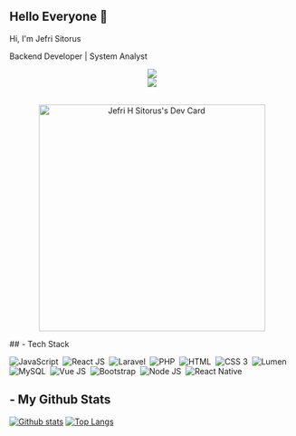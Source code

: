 ## Hello Everyone 👋
<p align='left'>Hi, I'm Jefri Sitorus</p>
<p align='left'>Backend Developer | System Analyst</p>

<p align="center">
  <img src="https://media3.giphy.com/media/26u4nJPf0JtQPdStq/giphy.gif">
  <br>
  <img src="https://komarev.com/ghpvc/?username=Jeffsitorus&style=flat-square">
  <br><br>
</p>

<p align="center">
<a href="https://app.daily.dev/jefri19"><img src="https://api.daily.dev/devcards/8bd43e55321b41d686c9647a4053e600.png?r=usi" width="400" alt="Jefri H Sitorus's Dev Card"/></a>
</p>
## - Tech Stack

![JavaScript](https://img.shields.io/badge/-JavaScript-282A36?style=flat&logo=javascript)&nbsp;
![React JS](https://img.shields.io/badge/-React_JS-282A36?style=flat&logo=react)&nbsp;
![Laravel](https://img.shields.io/badge/-Laravel-282A36?style=flat&logo=laravel)&nbsp;
![PHP](https://img.shields.io/badge/-PHP-282A36?style=flat&logo=php)&nbsp;
![HTML](https://img.shields.io/badge/-HTML-282A36?style=flat&logo=html5)&nbsp;
![CSS 3](https://img.shields.io/badge/-CSS-282A36?style=flat&logo=css3)&nbsp;
![Lumen](https://img.shields.io/badge/-Lumen-282A36?style=flat&logo=lumen)&nbsp;
![MySQL](https://img.shields.io/badge/-MySQL-282A36?style=flat&logo=mysql)&nbsp;
![Vue JS](https://img.shields.io/badge/Vue.js-282A36?style=flat&logo=vue.js)&nbsp;
![Bootstrap](https://img.shields.io/badge/Bootstrap-282A36?style=flat&logo=bootstrap)&nbsp;
![Node JS](https://img.shields.io/badge/Node.js-282A36?style=flat&logo=node.js)&nbsp;
![React Native](https://img.shields.io/badge/React_Native-282A36?style=flat&logo=react)&nbsp;

## - My Github Stats

[![Github stats](https://github-readme-stats.vercel.app/api?username=Jeffsitorus&show_icons=true&include_all_commits=true&hide_border=true&bg_color=282A36&icon_color=686868&title_color=57c7ff&text_color=9aedfe&custom_title=My+Github+Stats)](https://github.com/Jeffsitorus)
[![Top Langs](https://github-readme-stats.vercel.app/api/top-langs/?username=Jeffsitorus&layout=compact&hide_border=true&bg_color=282A36&icon_color=686868&title_color=57c7ff&text_color=9aedfe)](https://github.com/Jeffsitorus)
